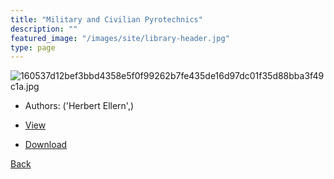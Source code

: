 ```yaml
---
title: "Military and Civilian Pyrotechnics"
description: ""
featured_image: "/images/site/library-header.jpg"
type: page
---
```


![160537d12bef3bbd4358e5f0f99262b7fe435de16d97dc01f35d88bba3f49c1a.jpg](https://drive.google.com/uc?export=view&id=1Vn5M-P6zWtWNDrGCVSGntiyU4qNclP9y)
* Authors: ('Herbert Ellern',)
* [View](https://drive.google.com/uc?export=view&id=1UM_A2FxHYf4IVY-nHy18gfHqbh5Gw1X3)

* [Download](https://drive.google.com/uc?export=download&id=1UM_A2FxHYf4IVY-nHy18gfHqbh5Gw1X3)

[Back](http://localhost:1313/library/ebooks/
)